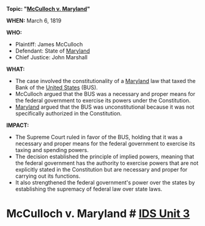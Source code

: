 **Topic: "[McCulloch v. Maryland](./../mcculloch-v.-maryland/)"**

**WHEN:** March 6, 1819

**WHO:**

* Plaintiff: James McCulloch
* Defendant: State of [Maryland](./../maryland/)
* Chief Justice: John Marshall

**WHAT:**

* The case involved the constitutionality of a [Maryland](./../maryland/) law that taxed the Bank of the [United States](./../united-states/) (BUS).
* McCulloch argued that the BUS was a necessary and proper means for the federal government to exercise its powers under the Constitution.
* [Maryland](./../maryland/) argued that the BUS was unconstitutional because it was not specifically authorized in the Constitution.

**IMPACT:**

* The Supreme Court ruled in favor of the BUS, holding that it was a necessary and proper means for the federal government to exercise its taxing and spending powers.
* The decision established the principle of implied powers, meaning that the federal government has the authority to exercise powers that are not explicitly stated in the Constitution but are necessary and proper for carrying out its functions.
* It also strengthened the federal government's power over the states by establishing the supremacy of federal law over state laws.
# McCulloch v. Maryland # [IDS Unit 3](./../ids-unit-3/)